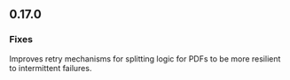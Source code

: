 ## 0.17.0

### Fixes
Improves retry mechanisms for splitting logic for PDFs to be more resilient to intermittent failures.